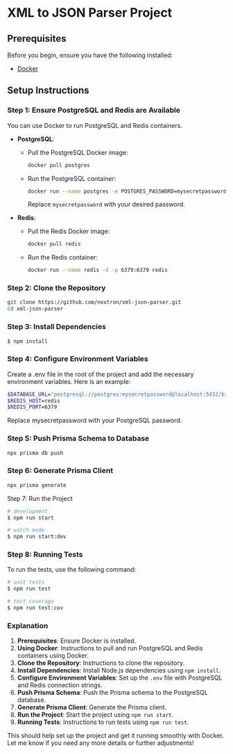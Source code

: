 # XML to JSON Parser Project

## Prerequisites

Before you begin, ensure you have the following installed:

- [Docker](https://www.docker.com/)

## Setup Instructions

### Step 1: Ensure PostgreSQL and Redis are Available

You can use Docker to run PostgreSQL and Redis containers.

- **PostgreSQL**:

  - Pull the PostgreSQL Docker image:
    ```bash
    docker pull postgres
    ```
  - Run the PostgreSQL container:
    ```bash
    docker run --name postgres -e POSTGRES_PASSWORD=mysecretpassword -d -p 5432:5432 postgres
    ```
    Replace `mysecretpassword` with your desired password.

- **Redis**:
  - Pull the Redis Docker image:
    ```bash
    docker pull redis
    ```
  - Run the Redis container:
    ```bash
    docker run --name redis -d -p 6379:6379 redis
    ```

### Step 2: Clone the Repository

```bash
git clone https://github.com/nextron/xml-json-parser.git
cd xml-json-parser
```

### Step 3: Install Dependencies

```bash
$ npm install
```

### Step 4: Configure Environment Variables

Create a .env file in the root of the project and add the necessary environment variables. Here is an example:

```bash
$DATABASE_URL="postgresql://postgres:mysecretpassword@localhost:5432/bimm?schema=public"
$REDIS_HOST=redis
$REDIS_PORT=6379
```

Replace mysecretpassword with your PostgreSQL password.

### Step 5: Push Prisma Schema to Database

```bash
npx prisma db push
```

### Step 6: Generate Prisma Client

```bash
npx prisma generate
```

Step 7: Run the Project

```bash
# development
$ npm run start

# watch mode
$ npm run start:dev
```

### Step 8: Running Tests

To run the tests, use the following command:

```bash
# unit tests
$ npm run test

# test coverage
$ npm run test:cov
```

### Explanation

1. **Prerequisites**: Ensure Docker is installed.
2. **Using Docker**: Instructions to pull and run PostgreSQL and Redis containers using Docker.
3. **Clone the Repository**: Instructions to clone the repository.
4. **Install Dependencies**: Install Node.js dependencies using `npm install`.
5. **Configure Environment Variables**: Set up the `.env` file with PostgreSQL and Redis connection strings.
6. **Push Prisma Schema**: Push the Prisma schema to the PostgreSQL database.
7. **Generate Prisma Client**: Generate the Prisma client.
8. **Run the Project**: Start the project using `npm run start`.
9. **Running Tests**: Instructions to run tests using `npm run test`.

This should help set up the project and get it running smoothly with Docker. Let me know if you need any more details or further adjustments!
